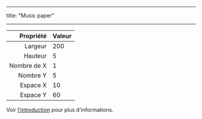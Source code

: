 - - -
title: "Music paper"
- - -

|   Propriété | Valeur |
| -----------:|:------ |
|     Largeur | 200    |
|     Hauteur | 5      |
| Nombre de X | 1      |
|    Nombre Y | 5      |
|    Espace X | 10     |
|    Espace Y | 60     |

Voir [l’introduction](intro) pour plus d’informations.

